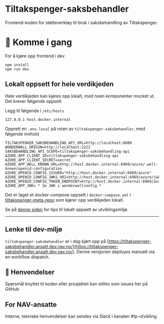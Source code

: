 Tiltakspenger-saksbehandler
================

Frontend-koden for støtteverktøy til bruk i saksbehandling av Tiltakspenger.

# 🚀 Komme i gang

For å kjøre opp frontend i dev

```
npm install
npm run dev
```
## Lokalt oppsett for hele verdikjeden
Hele verdikjeden kan kjøres opp lokalt, med noen komponenter mocket ut. Det krever følgende oppsett

Legg til følgende i `/etc/hosts`

```
127.0.0.1 host.docker.internal
```

Opprett en `.env.local` på roten av `tiltakspenger-saksbehandler`, med følgende innhold

```
TILTAKSPENGER_SAKSBEHANDLING_API_URL=http://localhost:8080
WONDERWALL_ORIGIN=http://localhost:2222
SAKSBEHANDLING_API_SCOPE=tiltakspenger-saksbehandling-api
AZURE_APP_CLIENT_ID=tiltakspenger-saksbehandling-api
AZURE_APP_CLIENT_SECRET=secret
AZURE_APP_WELL_KNOWN_URL=http://host.docker.internal:6969/azure/.well-known/openid-configuration
AZURE_OPENID_CONFIG_ISSUER="http://host.docker.internal:6969/azure"
AZURE_OPENID_CONFIG_JWKS_URI=http://host.docker.internal:6969/azure/jwks
AZURE_OPENID_CONFIG_TOKEN_ENDPOINT=http://host.docker.internal:6969/azure/token
AZURE_APP_JWK= * Se JWK i wonderwallconfig *
```

Det er laget et docker-compose oppsett i `docker-compose.yml` i [tiltakspenger-meta-repo](https://github.com/navikt/tiltakspenger) som kjører opp verdikjeden lokalt.

Se på [denne siden](https://confluence.adeo.no/display/POAO/Ny+Utvikler+i+Tiltakspenger) for tips til lokalt oppsett av utviklingsmiljø.

---

## Lenke til dev-miljø

`tiltakspenger-saksbehandler` er i dag kjørt opp på [https://tiltakspenger-saksbehandler.ansatt.dev.nav.no/](https://tiltakspenger-saksbehandler.ansatt.dev.nav.no/). Denne versjonen deployes manuelt via en workflow dispatch.

## 📣 Henvendelser

Spørsmål knyttet til koden eller prosjektet kan stilles som issues her på GitHub

## For NAV-ansatte

Interne, tekniske henvendelser kan sendes via Slack i kanalen #tp-utvikling.
